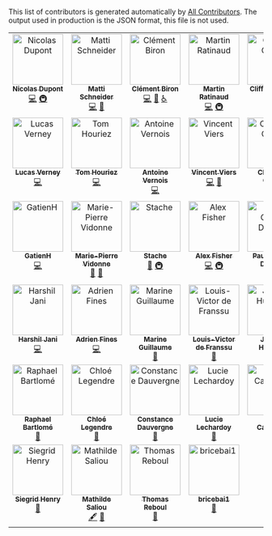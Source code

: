 This list of contributors is generated automatically by [All Contributors](https://allcontributors.org/). The output used in production is the JSON format, this file is not used.

<!-- ALL-CONTRIBUTORS-LIST:START - Do not remove or modify this section -->
<!-- prettier-ignore-start -->
<!-- markdownlint-disable -->
<table>
  <tbody>
    <tr>
      <td align="center" valign="top" width="14.28%"><a href="https://github.com/Ndpnt"><img src="https://avatars.githubusercontent.com/u/1098708?v=4?s=100" width="100px;" alt="Nicolas Dupont"/><br /><sub><b>Nicolas Dupont</b></sub></a><br /><a href="https://github.com/OpenTermsArchive/opentermsarchive.org/commits?author=Ndpnt" title="Code">💻</a> <a href="#infra-Ndpnt" title="Infrastructure (Hosting, Build-Tools, etc)">🚇</a></td>
      <td align="center" valign="top" width="14.28%"><a href="https://mattischneider.fr"><img src="https://avatars.githubusercontent.com/u/222463?v=4?s=100" width="100px;" alt="Matti Schneider"/><br /><sub><b>Matti Schneider</b></sub></a><br /><a href="https://github.com/OpenTermsArchive/opentermsarchive.org/commits?author=MattiSG" title="Code">💻</a> <a href="#projectManagement-MattiSG" title="Project Management">📆</a></td>
      <td align="center" valign="top" width="14.28%"><a href="https://www.clementbiron.com"><img src="https://avatars.githubusercontent.com/u/364319?v=4?s=100" width="100px;" alt="Clément Biron"/><br /><sub><b>Clément Biron</b></sub></a><br /><a href="https://github.com/OpenTermsArchive/opentermsarchive.org/commits?author=clementbiron" title="Code">💻</a> <a href="#design-clementbiron" title="Design">🎨</a> <a href="#a11y-clementbiron" title="Accessibility">️️️️♿️</a></td>
      <td align="center" valign="top" width="14.28%"><a href="https://github.com/martinratinaud"><img src="https://avatars.githubusercontent.com/u/4191809?v=4?s=100" width="100px;" alt="Martin Ratinaud"/><br /><sub><b>Martin Ratinaud</b></sub></a><br /><a href="https://github.com/OpenTermsArchive/opentermsarchive.org/commits?author=martinratinaud" title="Code">💻</a> <a href="#infra-martinratinaud" title="Infrastructure (Hosting, Build-Tools, etc)">🚇</a></td>
      <td align="center" valign="top" width="14.28%"><a href="https://github.com/Cli4d"><img src="https://avatars.githubusercontent.com/u/56266330?v=4?s=100" width="100px;" alt="Clifford Ouma"/><br /><sub><b>Clifford Ouma</b></sub></a><br /><a href="https://github.com/OpenTermsArchive/opentermsarchive.org/pulls?q=is%3Apr+reviewed-by%3ACli4d" title="Reviewed Pull Requests">👀</a> <a href="https://github.com/OpenTermsArchive/opentermsarchive.org/commits?author=Cli4d" title="Documentation">📖</a></td>
      <td align="center" valign="top" width="14.28%"><a href="https://github.com/emmanuellar"><img src="https://avatars.githubusercontent.com/u/41474439?v=4?s=100" width="100px;" alt="Amarachi Johnson-Ubah"/><br /><sub><b>Amarachi Johnson-Ubah</b></sub></a><br /><a href="https://github.com/OpenTermsArchive/opentermsarchive.org/pulls?q=is%3Apr+reviewed-by%3Aemmanuellar" title="Reviewed Pull Requests">👀</a> <a href="https://github.com/OpenTermsArchive/opentermsarchive.org/commits?author=emmanuellar" title="Documentation">📖</a></td>
      <td align="center" valign="top" width="14.28%"><a href="https://github.com/michielbdejong"><img src="https://avatars.githubusercontent.com/u/408412?v=4?s=100" width="100px;" alt="Michiel de Jong"/><br /><sub><b>Michiel de Jong</b></sub></a><br /><a href="https://github.com/OpenTermsArchive/opentermsarchive.org/commits?author=michielbdejong" title="Code">💻</a></td>
    </tr>
    <tr>
      <td align="center" valign="top" width="14.28%"><a href="https://github.com/LVerneyPEReN"><img src="https://avatars.githubusercontent.com/u/58298410?v=4?s=100" width="100px;" alt="Lucas Verney"/><br /><sub><b>Lucas Verney</b></sub></a><br /><a href="https://github.com/OpenTermsArchive/opentermsarchive.org/commits?author=LVerneyPEReN" title="Code">💻</a></td>
      <td align="center" valign="top" width="14.28%"><a href="https://github.com/THouriezPEReN"><img src="https://avatars.githubusercontent.com/u/70654947?v=4?s=100" width="100px;" alt="Tom Houriez"/><br /><sub><b>Tom Houriez</b></sub></a><br /><a href="https://github.com/OpenTermsArchive/opentermsarchive.org/commits?author=THouriezPEReN" title="Code">💻</a></td>
      <td align="center" valign="top" width="14.28%"><a href="https://github.com/avernois"><img src="https://avatars.githubusercontent.com/u/765477?v=4?s=100" width="100px;" alt="Antoine Vernois"/><br /><sub><b>Antoine Vernois</b></sub></a><br /><a href="https://github.com/OpenTermsArchive/opentermsarchive.org/commits?author=avernois" title="Code">💻</a></td>
      <td align="center" valign="top" width="14.28%"><a href="https://github.com/vviers"><img src="https://avatars.githubusercontent.com/u/30295971?v=4?s=100" width="100px;" alt="Vincent Viers"/><br /><sub><b>Vincent Viers</b></sub></a><br /><a href="https://github.com/OpenTermsArchive/opentermsarchive.org/commits?author=vviers" title="Code">💻</a> <a href="#data-vviers" title="Data">🔣</a></td>
      <td align="center" valign="top" width="14.28%"><a href="https://github.com/cquest"><img src="https://avatars.githubusercontent.com/u/1202668?v=4?s=100" width="100px;" alt="Christian Quest"/><br /><sub><b>Christian Quest</b></sub></a><br /><a href="#infra-cquest" title="Infrastructure (Hosting, Build-Tools, etc)">🚇</a></td>
      <td align="center" valign="top" width="14.28%"><a href="https://github.com/AaronjSugarman"><img src="https://avatars.githubusercontent.com/u/82889095?v=4?s=100" width="100px;" alt="Aaron Sugarman"/><br /><sub><b>Aaron Sugarman</b></sub></a><br /><a href="https://github.com/OpenTermsArchive/opentermsarchive.org/commits?author=AaronjSugarman" title="Code">💻</a></td>
      <td align="center" valign="top" width="14.28%"><a href="https://github.com/karnauskas"><img src="https://avatars.githubusercontent.com/u/1094012?v=4?s=100" width="100px;" alt="Marius Karnauskas"/><br /><sub><b>Marius Karnauskas</b></sub></a><br /><a href="https://github.com/OpenTermsArchive/opentermsarchive.org/commits?author=karnauskas" title="Code">💻</a></td>
    </tr>
    <tr>
      <td align="center" valign="top" width="14.28%"><a href="https://github.com/GatienH"><img src="https://avatars.githubusercontent.com/u/6501059?v=4?s=100" width="100px;" alt="GatienH"/><br /><sub><b>GatienH</b></sub></a><br /><a href="https://github.com/OpenTermsArchive/opentermsarchive.org/commits?author=GatienH" title="Code">💻</a></td>
      <td align="center" valign="top" width="14.28%"><a href="https://github.com/mvidonne"><img src="https://avatars.githubusercontent.com/u/46820105?v=4?s=100" width="100px;" alt="Marie-Pierre Vidonne"/><br /><sub><b>Marie-Pierre Vidonne</b></sub></a><br /><a href="#data-mvidonne" title="Data">🔣</a> <a href="https://github.com/OpenTermsArchive/opentermsarchive.org/pulls?q=is%3Apr+reviewed-by%3Amvidonne" title="Reviewed Pull Requests">👀</a></td>
      <td align="center" valign="top" width="14.28%"><a href="https://github.com/Amustache"><img src="https://avatars.githubusercontent.com/u/5108539?v=4?s=100" width="100px;" alt="Stache"/><br /><sub><b>Stache</b></sub></a><br /><a href="https://github.com/OpenTermsArchive/opentermsarchive.org/pulls?q=is%3Apr+reviewed-by%3AAmustache" title="Reviewed Pull Requests">👀</a> <a href="#infra-Amustache" title="Infrastructure (Hosting, Build-Tools, etc)">🚇</a></td>
      <td align="center" valign="top" width="14.28%"><a href="https://github.com/afisher3578"><img src="https://avatars.githubusercontent.com/u/92438650?v=4?s=100" width="100px;" alt="Alex Fisher"/><br /><sub><b>Alex Fisher</b></sub></a><br /><a href="https://github.com/OpenTermsArchive/opentermsarchive.org/commits?author=afisher3578" title="Code">💻</a> <a href="#infra-afisher3578" title="Infrastructure (Hosting, Build-Tools, etc)">🚇</a></td>
      <td align="center" valign="top" width="14.28%"><a href="https://github.com/pdehaye"><img src="https://avatars.githubusercontent.com/u/3274335?v=4?s=100" width="100px;" alt="Paul-Olivier Dehaye"/><br /><sub><b>Paul-Olivier Dehaye</b></sub></a><br /><a href="https://github.com/OpenTermsArchive/opentermsarchive.org/commits?author=pdehaye" title="Code">💻</a></td>
      <td align="center" valign="top" width="14.28%"><a href="https://github.com/guillett"><img src="https://avatars.githubusercontent.com/u/1410356?v=4?s=100" width="100px;" alt="Thomas Guillet"/><br /><sub><b>Thomas Guillet</b></sub></a><br /><a href="https://github.com/OpenTermsArchive/opentermsarchive.org/commits?author=guillett" title="Code">💻</a></td>
      <td align="center" valign="top" width="14.28%"><a href="https://github.com/Kissaki"><img src="https://avatars.githubusercontent.com/u/93181?v=4?s=100" width="100px;" alt="Jan Klass"/><br /><sub><b>Jan Klass</b></sub></a><br /><a href="https://github.com/OpenTermsArchive/opentermsarchive.org/commits?author=Kissaki" title="Code">💻</a> <a href="https://github.com/OpenTermsArchive/opentermsarchive.org/pulls?q=is%3Apr+reviewed-by%3AKissaki" title="Reviewed Pull Requests">👀</a></td>
    </tr>
    <tr>
      <td align="center" valign="top" width="14.28%"><a href="https://github.com/Harshil-Jani"><img src="https://avatars.githubusercontent.com/u/79367883?v=4?s=100" width="100px;" alt="Harshil Jani"/><br /><sub><b>Harshil Jani</b></sub></a><br /><a href="https://github.com/OpenTermsArchive/opentermsarchive.org/commits?author=Harshil-Jani" title="Code">💻</a></td>
      <td align="center" valign="top" width="14.28%"><a href="https://github.com/AdrienFines"><img src="https://avatars.githubusercontent.com/u/41912392?v=4?s=100" width="100px;" alt="Adrien Fines"/><br /><sub><b>Adrien Fines</b></sub></a><br /><a href="https://github.com/OpenTermsArchive/opentermsarchive.org/commits?author=AdrienFines" title="Code">💻</a></td>
      <td align="center" valign="top" width="14.28%"><a href="https://twitter.com/marineguillaum"><img src="?s=100" width="100px;" alt="Marine Guillaume"/><br /><sub><b>Marine Guillaume</b></sub></a><br /><a href="#promotion" title="Promotion">📣</a></td>
      <td align="center" valign="top" width="14.28%"><a href="https://twitter.com/lvdefranssu"><img src="?s=100" width="100px;" alt="Louis-Victor de Franssu"/><br /><sub><b>Louis-Victor de Franssu</b></sub></a><br /><a href="#promotion" title="Promotion">📣</a></td>
      <td align="center" valign="top" width="14.28%"><a href="https://twitter.com/hureaux"><img src="?s=100" width="100px;" alt="Jeremy Hureaux"/><br /><sub><b>Jeremy Hureaux</b></sub></a><br /><a href="#promotion" title="Promotion">📣</a></td>
      <td align="center" valign="top" width="14.28%"><a href="https://www.linkedin.com/in/lua-streit/"><img src="?s=100" width="100px;" alt="Luã Streit"/><br /><sub><b>Luã Streit</b></sub></a><br /><a href="#data" title="Data">🔣</a></td>
      <td align="center" valign="top" width="14.28%"><a href="https://www.linkedin.com/in/laurie-liddell-bb4278b3/"><img src="?s=100" width="100px;" alt="Laurie Liddell"/><br /><sub><b>Laurie Liddell</b></sub></a><br /><a href="#data" title="Data">🔣</a></td>
    </tr>
    <tr>
      <td align="center" valign="top" width="14.28%"><a href="https://www.linkedin.com/in/raphael-bartlome-840006164/"><img src="?s=100" width="100px;" alt="Raphael Bartlomé"/><br /><sub><b>Raphael Bartlomé</b></sub></a><br /><a href="#data" title="Data">🔣</a></td>
      <td align="center" valign="top" width="14.28%"><a href="https://www.linkedin.com/in/chlo%C3%A9-legendre-2b014a1a6/"><img src="?s=100" width="100px;" alt="Chloé Legendre"/><br /><sub><b>Chloé Legendre</b></sub></a><br /><a href="#data" title="Data">🔣</a></td>
      <td align="center" valign="top" width="14.28%"><a href="https://www.linkedin.com/in/constance-dauvergne-1811a5192/"><img src="?s=100" width="100px;" alt="Constance Dauvergne"/><br /><sub><b>Constance Dauvergne</b></sub></a><br /><a href="#data" title="Data">🔣</a></td>
      <td align="center" valign="top" width="14.28%"><a href="https://www.linkedin.com/in/lucie-lechardoy-b092b745/"><img src="?s=100" width="100px;" alt="Lucie Lechardoy"/><br /><sub><b>Lucie Lechardoy</b></sub></a><br /><a href="#data" title="Data">🔣</a></td>
      <td align="center" valign="top" width="14.28%"><a href="https://www.linkedin.com/in/paolo-calderoni/"><img src="?s=100" width="100px;" alt="Paolo Calderoni"/><br /><sub><b>Paolo Calderoni</b></sub></a><br /><a href="#data" title="Data">🔣</a></td>
      <td align="center" valign="top" width="14.28%"><a href="https://www.linkedin.com/in/giacomo-stazi-a14a15136/"><img src="?s=100" width="100px;" alt="Giacomo Stazi"/><br /><sub><b>Giacomo Stazi</b></sub></a><br /><a href="#data" title="Data">🔣</a></td>
      <td align="center" valign="top" width="14.28%"><a href="https://twitter.com/Elsa_Trujillo_"><img src="?s=100" width="100px;" alt="Elsa Trujillo"/><br /><sub><b>Elsa Trujillo</b></sub></a><br /><a href="#promotion" title="Promotion">📣</a></td>
    </tr>
    <tr>
      <td align="center" valign="top" width="14.28%"><a href="https://www.linkedin.com/in/siegridhenry/"><img src="?s=100" width="100px;" alt="Siegrid Henry"/><br /><sub><b>Siegrid Henry</b></sub></a><br /><a href="#promotion" title="Promotion">📣</a></td>
      <td align="center" valign="top" width="14.28%"><a href="https://twitter.com/mathildsl"><img src="?s=100" width="100px;" alt="Mathilde Saliou"/><br /><sub><b>Mathilde Saliou</b></sub></a><br /><a href="#content" title="Content">🖋</a> <a href="#data" title="Data">🔣</a></td>
      <td align="center" valign="top" width="14.28%"><a href="https://www.linkedin.com/in/thomas-reboul-29a46569/"><img src="?s=100" width="100px;" alt="Thomas Reboul"/><br /><sub><b>Thomas Reboul</b></sub></a><br /><a href="#data" title="Data">🔣</a></td>
      <td align="center" valign="top" width="14.28%"><a href="https://github.com/bricebai1"><img src="https://avatars.githubusercontent.com/u/147545812?v=4?s=100" width="100px;" alt="bricebai1"/><br /><sub><b>bricebai1</b></sub></a><br /><a href="#data-bricebai1" title="Data">🔣</a></td>
    </tr>
  </tbody>
</table>

<!-- markdownlint-restore -->
<!-- prettier-ignore-end -->

<!-- ALL-CONTRIBUTORS-LIST:END -->
